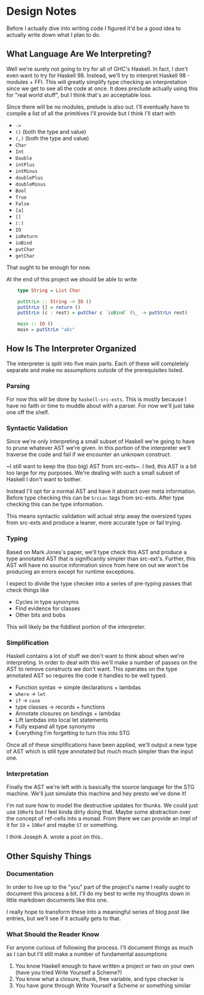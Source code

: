 # Design Notes

Before I actually dive into writing code I figured it'd be a good idea
to actually write down what I plan to do.

## What Language Are We Interpreting?

Well we're surely not going to try for all of GHC's Haskell. In fact,
I don't even want to try for Haskell 98. Instead, we'll try to
interpret Haskell 98 - modules + FFI. This will greatly simplify type
checking an interpretation since we get to see all the code at
once. It does preclude actually using this for "real world stuff", but
I think that's an acceptable loss.

Since there will be no modules, prelude is also out. I'll eventually
have to compile a list of all the primitives I'll provide but I think
I'll start with

 - `->`
 - `()` (both the type and value)
 - `(,)` (both the type and value)
 - `Char`
 - `Int`
 - `Double`
 - `intPlus`
 - `intMinus`
 - `doublePlus`
 - `doubleMinus`
 - `Bool`
 - `True`
 - `False`
 - `[a]`
 - `[]`
 - `(:)`
 - `IO`
 - `ioReturn`
 - `ioBind`
 - `putChar`
 - `getChar`

That ought to be enough for now.

At the end of this project we should be able to write

``` haskell
    type String = List Char

    putStrLn :: String -> IO ()
    putStrLn [] = return ()
    putStrLn (c : rest) = putChar c `ioBind` (\_ -> putStrLn rest)

    main :: IO ()
    main = putStrLn "abc"
```

## How Is The Interpreter Organized

The interpreter is split into five main parts. Each of these will
completely separate and make no assumptions outside of the
prerequisites listed.

### Parsing
For now this will be done by `haskell-src-exts`. This is mostly
because I have no faith or time to muddle about with a parser. For now
we'll just take one off the shelf.

### Syntactic Validation

Since we're only interpreting a small subset of Haskell we're going to
have to prune whatever AST we're given. In this portion of the
interpreter we'll traverse the code and fail if we encounter an
unknown construct.

~I still want to keep the (too big) AST from src-exts~. I lied, this
AST is a bit too large for my purposes. We're dealing with such a
small subset of Haskell I don't want to bother.

Instead I'll opt for a normal AST and have it abstract over meta
information. Before type checking this can be `SrcLoc` tags from
src-exts. After type checking this can be type information.

This means syntactic validation will actual strip away the oversized
types from src-exts and produce a leaner, more accurate type or fail
trying.

### Typing

Based on Mark Jones's paper, we'll type check this AST and produce a
type annotated AST that is significantly simpler than
src-ext's. Further, this AST will have no source information since
from here on out we won't be producing an errors except for runtime
exceptions.

I expect to divide the type checker into a series of pre-typing passes
that check things like

 - Cycles in type synonyms
 - Find evidence for classes
 - Other bits and bobs

This will likely be the fiddliest portion of the interpreter.

### Simplification

Haskell contains a lot of stuff we don't want to think about when
we're interpreting. In order to deal with this we'll make a number of
passes on the AST to remove constructs we don't want. This operates on
the type annotated AST so requires the code it handles to be well typed.

 - Function syntax -> simple declarations + lambdas
 - `where` -> `let`
 - `if` -> `case`
 - type classes -> records + functions
 - Annotate closures on bindings + lambdas
 - Lift lambdas into local let statements
 - Fully expand all type synonyms
 - Everything I'm forgetting to turn this into STG

Once all of these simplifications have been applied, we'll output a
new type of AST which is still type annotated but much much simpler
than the input one.

### Interpretation

Finally the AST we're left with is basically the source language for
the STG machine. We'll just simulate this machine and hey presto we've
done it!

I'm not sure how to model the destructive updates for thunks. We could
just use `IORef`s but I feel kinda dirty doing that. Maybe some
abstraction over the concept of ref-cells into a monad. From there we
can provide an impl of it for `IO` + `IORef` and maybe `ST` or
something.

I think Joseph A. wrote a post on this..

## Other Squishy Things
### Documentation

In order to live up to the "you" part of the project's name I really
ought to document this process a bit. I'll do my best to write my
thoughts down in little markdown documents like this one.

I really hope to transform these into a meaningful series of blog post
like entries, but we'll see if it actually gets to that.

### What Should the Reader Know

For anyone curious of following the process. I'll document things as
much as I can but I'll still make a number of fundamental assumptions

 1. You know Haskell enough to have written a project or two on your
    own (have you tried Write Yourself a Scheme?)
 2. You know what a closure, thunk, free variable, and type checker is
 3. You have gone through Write Yourself a Scheme or something similar
